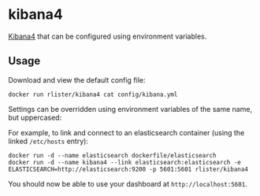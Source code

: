 # kibana4

[Kibana4](http://www.elasticsearch.org/overview/kibana/) that can be
configured using environment variables.

## Usage

Download and view the default config file:

```
docker run rlister/kibana4 cat config/kibana.yml
```

Settings can be overridden using environment variables of the same
name, but uppercased:

For example, to link and connect to an elasticsearch container (using
the linked `/etc/hosts` entry):

```
docker run -d --name elasticsearch dockerfile/elasticsearch
docker run -d --name kibana4 --link elasticsearch:elasticsearch -e ELASTICSEARCH=http://elasticsearch:9200 -p 5601:5601 rlister/kibana4
```

You should now be able to use your dashboard at
`http://localhost:5601`.
